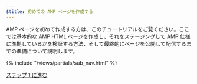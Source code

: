 ```yaml
---
$title: 初めての AMP ページを作成する
---
```


AMP ページを初めて作成する方は、このチュートリアルをご覧ください。ここでは基本的な AMP HTML ページを作成し、それをステージングして AMP 仕様に準拠しているかを検証する方法、そして最終的にページを公開して配信するまでの準備について説明します。

{% include "/views/partials/sub_nav.html" %}

<a class="button go-button" href="/ja/docs/get_started/general/create/basic_markup.html">ステップ 1 に進む</a>